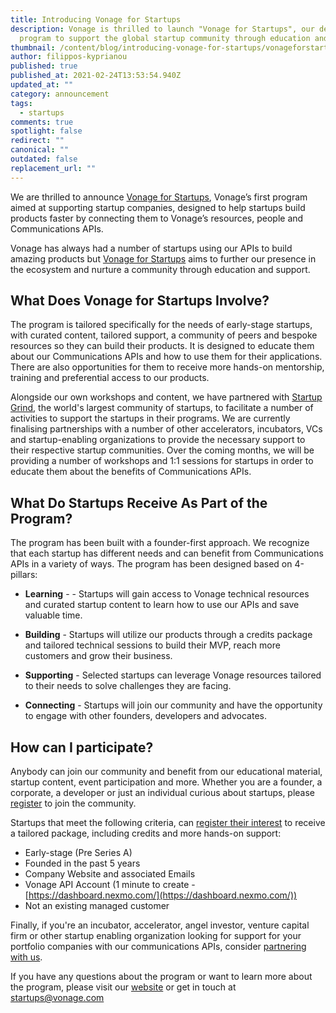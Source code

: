 ```yaml
---
title: Introducing Vonage for Startups
description: Vonage is thrilled to launch "Vonage for Startups", our dedicated
  program to support the global startup community through education and support.
thumbnail: /content/blog/introducing-vonage-for-startups/vonageforstartups_1200x600.png
author: filippos-kyprianou
published: true
published_at: 2021-02-24T13:53:54.940Z
updated_at: ""
category: announcement
tags:
  - startups
comments: true
spotlight: false
redirect: ""
canonical: ""
outdated: false
replacement_url: ""
---
```

We are thrilled to announce [Vonage for Startups](https://vonage.dev/3d093hA), Vonage’s first program aimed at supporting startup companies, designed to help startups build products faster by connecting them to Vonage’s resources, people and Communications APIs. 

Vonage has always had a number of startups using our APIs to build amazing products but [Vonage for Startups](https://vonage.dev/3d093hA) aims to further our presence in the ecosystem and nurture a community through education and support.

## What Does Vonage for Startups Involve?
The program is tailored specifically for the needs of early-stage startups, with curated content, tailored support, a community of peers and bespoke resources so they can build their products. It is designed to educate them about our Communications APIs and how to use them for their applications. There are also opportunities for them to receive more hands-on mentorship, training and preferential access to our products. 

Alongside our own workshops and content, we have partnered with [Startup Grind](https://www.startupgrind.com/), the world's largest community of startups, to facilitate a number of activities to support the startups in their programs.  We are currently finalising partnerships with a number of other accelerators, incubators, VCs and startup-enabling organizations to provide the necessary support to their respective startup communities. Over the coming months, we will be providing a number of workshops and 1:1 sessions for startups in order to educate them about the benefits of Communications APIs.

## What Do Startups Receive As Part of the Program? 
The program has been built with a founder-first approach. We recognize that each startup has different needs and can benefit from Communications APIs in a variety of ways. The program has been designed based on 4-pillars:

* **Learning** - - Startups will gain access to Vonage technical resources and curated startup content to learn how to use our APIs and save valuable time.

* **Building** - Startups will utilize our products through a credits package and tailored technical sessions to build their MVP, reach more customers and grow their business.

* **Supporting** - Selected startups can leverage Vonage resources tailored to their needs to solve challenges they are facing.

* **Connecting** - Startups will join our community and have the opportunity to engage with other founders, developers and advocates.

## How can I participate? 

Anybody can join our community and benefit from our educational material, startup content, event participation and more. Whether you are a founder, a corporate, a developer or just an individual curious about startups, please [register](https://airtable.com/shrA1Sw95kLwqT3da) to join the community.

Startups that meet the following criteria, can [register their interest](https://airtable.com/shrTJTvlEU9sbeh9q) to receive a tailored package, including credits and more hands-on support:


* Early-stage (Pre Series A) 
* Founded in the past 5 years 
* Company Website and associated Emails 
* Vonage API Account (1 minute to create - [https://dashboard.nexmo.com/](https://dashboard.nexmo.com/)) 
* Not an existing managed customer

Finally, if you're an incubator, accelerator, angel investor, venture capital firm or other startup enabling organization looking for support for your portfolio companies with our communications APIs, consider [partnering with us](https://airtable.com/shrfGCnFnxWCkJ4xI).

If you have any questions about the program or want to learn more about the program, please visit our [website](https://vonage.dev/3d093hA) or get in touch at [startups@vonage.com](startups@vonage.com)
